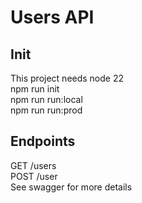 # Users API

## Init

This project needs node 22  
npm run init  
npm run run:local  
npm run run:prod

## Endpoints

GET /users  
POST /user  
See swagger for more details
